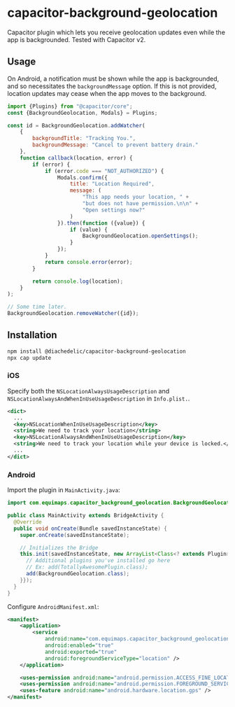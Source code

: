 # capacitor-background-geolocation
Capacitor plugin which lets you receive geolocation updates even while the app is backgrounded.
Tested with Capacitor v2.

## Usage

On Android, a notification must be shown while the app is backgrounded, and so necessitates the `backgroundMessage` option. If this is not provided, location updates may cease when the app moves to the background.

```javascript
import {Plugins} from "@capacitor/core";
const {BackgroundGeolocation, Modals} = Plugins;

const id = BackgroundGeolocation.addWatcher(
    {
        backgroundTitle: "Tracking You.",
        backgroundMessage: "Cancel to prevent battery drain."
    },
    function callback(location, error) {
        if (error) {
            if (error.code === "NOT_AUTHORIZED") {
                Modals.confirm({
                    title: "Location Required",
                    message: (
                        "This app needs your location, " +
                        "but does not have permission.\n\n" +
                        "Open settings now?"
                    )
                }).then(function ({value}) {
                    if (value) {
                        BackgroundGeolocation.openSettings();
                    }
                });
            }
            return console.error(error);
        }

        return console.log(location);
    }
);

// Some time later.
BackgroundGeolocation.removeWatcher({id});
```

## Installation
```sh
npm install @diachedelic/capacitor-background-geolocation
npx cap update
```

### iOS
Specify both the `NSLocationAlwaysUsageDescription` and `NSLocationAlwaysAndWhenInUseUsageDescription` in `Info.plist.`.

```xml
<dict>
  ...
  <key>NSLocationWhenInUseUsageDescription</key>
  <string>We need to track your location</string>
  <key>NSLocationAlwaysAndWhenInUseUsageDescription</key>
  <string>We need to track your location while your device is locked.</string>
  ...
</dict>
```

### Android
Import the plugin in `MainActivity.java`:

```java
import com.equimaps.capacitor_background_geolocation.BackgroundGeolocation;

public class MainActivity extends BridgeActivity {
  @Override
  public void onCreate(Bundle savedInstanceState) {
    super.onCreate(savedInstanceState);

    // Initializes the Bridge
    this.init(savedInstanceState, new ArrayList<Class<? extends Plugin>>() {{
      // Additional plugins you've installed go here
      // Ex: add(TotallyAwesomePlugin.class);
      add(BackgroundGeolocation.class);
    }});
  }
}
```

Configure `AndroidManifest.xml`:
```xml
<manifest>
    <application>
        <service
            android:name="com.equimaps.capacitor_background_geolocation.BackgroundGeolocationService"
            android:enabled="true"
            android:exported="true"
            android:foregroundServiceType="location" />
    </application>

    <uses-permission android:name="android.permission.ACCESS_FINE_LOCATION" />
    <uses-permission android:name="android.permission.FOREGROUND_SERVICE" />
    <uses-feature android:name="android.hardware.location.gps" />
</manifest>
```

